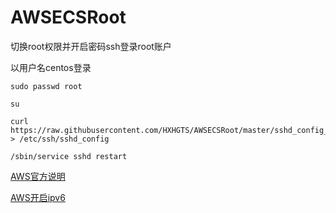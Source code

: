 # AWSECSRoot
切换root权限并开启密码ssh登录root账户

以用户名centos登录
```
sudo passwd root

su

curl https://raw.githubusercontent.com/HXHGTS/AWSECSRoot/master/sshd_config_centos7 > /etc/ssh/sshd_config

/sbin/service sshd restart

```

[AWS官方说明](https://docs.aws.amazon.com/zh_cn/AWSEC2/latest/UserGuide/managing-users.html)

[AWS开启ipv6](https://docs.aws.amazon.com/zh_cn/vpc/latest/userguide/get-started-ipv6.html)

